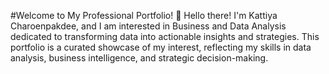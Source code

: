 #Welcome to My Professional Portfolio! 💼
Hello there! I'm Kattiya Charoenpakdee, and I am interested in Business and Data Analysis dedicated to transforming data into actionable insights and strategies.
This portfolio is a curated showcase of my interest, reflecting my skills in data analysis, business intelligence, and strategic decision-making.
